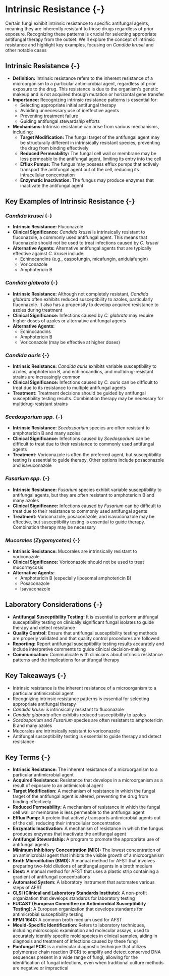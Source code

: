 # Intrinsic Resistance {-}

Certain fungi exhibit intrinsic resistance to specific antifungal agents, meaning they are inherently resistant to those drugs regardless of prior exposure. Recognizing these patterns is crucial for selecting appropriate antifungal therapy from the outset. We'll explore the concept of intrinsic resistance and highlight key examples, focusing on *Candida krusei* and other notable cases

## **Intrinsic Resistance** {-}

*   **Definition:** Intrinsic resistance refers to the inherent resistance of a microorganism to a particular antimicrobial agent, regardless of prior exposure to the drug. This resistance is due to the organism's genetic makeup and is not acquired through mutation or horizontal gene transfer
*   **Importance:** Recognizing intrinsic resistance patterns is essential for:
    *   Selecting appropriate initial antifungal therapy
    *   Avoiding unnecessary use of ineffective agents
    *   Preventing treatment failure
    *   Guiding antifungal stewardship efforts
*   **Mechanisms:** Intrinsic resistance can arise from various mechanisms, including:
    *   **Target Modification:** The fungal target of the antifungal agent may be structurally different in intrinsically resistant species, preventing the drug from binding effectively
    *   **Reduced Permeability:** The fungal cell wall or membrane may be less permeable to the antifungal agent, limiting its entry into the cell
    *   **Efflux Pumps:** The fungus may possess efflux pumps that actively transport the antifungal agent out of the cell, reducing its intracellular concentration
    *   **Enzymatic Inactivation:** The fungus may produce enzymes that inactivate the antifungal agent

## **Key Examples of Intrinsic Resistance** {-}

### ***Candida krusei*** {-}

*   **Intrinsic Resistance:** Fluconazole
*   **Clinical Significance:** *Candida krusei* is intrinsically resistant to fluconazole, a commonly used antifungal agent. This means that fluconazole should not be used to treat infections caused by *C. krusei*
*   **Alternative Agents:** Alternative antifungal agents that are typically effective against *C. krusei* include:
    *   Echinocandins (e.g., caspofungin, micafungin, anidulafungin)
    *   Voriconazole
    *   Amphotericin B

### ***Candida glabrata*** {-}

*   **Intrinsic Resistance:** Although not completely resistant, *Candida glabrata* often exhibits reduced susceptibility to azoles, particularly fluconazole. It also has a propensity to develop acquired resistance to azoles during treatment
*   **Clinical Significance:** Infections caused by *C. glabrata* may require higher doses of azoles or alternative antifungal agents
*   **Alternative Agents:**
    *   Echinocandins
    *   Amphotericin B
    *   Voriconazole (may be effective at higher doses)

### ***Candida auris*** {-}

*   **Intrinsic Resistance:** *Candida auris* exhibits variable susceptibility to azoles, amphotericin B, and echinocandins, and multidrug-resistant strains are increasingly common
*   **Clinical Significance:** Infections caused by *C. auris* can be difficult to treat due to its resistance to multiple antifungal agents
*   **Treatment:** Treatment decisions should be guided by antifungal susceptibility testing results. Combination therapy may be necessary for multidrug-resistant strains

### ***Scedosporium spp.*** {-}

*   **Intrinsic Resistance:** *Scedosporium* species are often resistant to amphotericin B and many azoles
*   **Clinical Significance:** Infections caused by *Scedosporium* can be difficult to treat due to their resistance to commonly used antifungal agents
*   **Treatment:** Voriconazole is often the preferred agent, but susceptibility testing is essential to guide therapy. Other options include posaconazole and isavuconazole

### ***Fusarium spp.*** {-}

*   **Intrinsic Resistance:** *Fusarium* species exhibit variable susceptibility to antifungal agents, but they are often resistant to amphotericin B and many azoles
*   **Clinical Significance:** Infections caused by *Fusarium* can be difficult to treat due to their resistance to commonly used antifungal agents
*   **Treatment:** Voriconazole, posaconazole, and isavuconazole may be effective, but susceptibility testing is essential to guide therapy. Combination therapy may be necessary

### ***Mucorales (Zygomycetes)*** {-}

*   **Intrinsic Resistance:** Mucorales are intrinsically resistant to voriconazole
*   **Clinical Significance:** Voriconazole should not be used to treat mucormycosis
*   **Alternative Agents:**
    *   Amphotericin B (especially liposomal amphotericin B)
    *   Posaconazole
    *   Isavuconazole

## **Laboratory Considerations** {-}

*   **Antifungal Susceptibility Testing:** It is essential to perform antifungal susceptibility testing on clinically significant fungal isolates to guide therapy and detect resistance
*   **Quality Control:** Ensure that antifungal susceptibility testing methods are properly validated and that quality control procedures are followed
*   **Reporting:** Report antifungal susceptibility testing results accurately and include interpretive comments to guide clinical decision-making
*   **Communication:** Communicate with clinicians about intrinsic resistance patterns and the implications for antifungal therapy

## **Key Takeaways** {-}

*   Intrinsic resistance is the inherent resistance of a microorganism to a particular antimicrobial agent
*   Recognizing intrinsic resistance patterns is essential for selecting appropriate antifungal therapy
*   *Candida krusei* is intrinsically resistant to fluconazole
*   *Candida glabrata* often exhibits reduced susceptibility to azoles
*   *Scedosporium* and *Fusarium* species are often resistant to amphotericin B and many azoles
*   Mucorales are intrinsically resistant to voriconazole
*   Antifungal susceptibility testing is essential to guide therapy and detect resistance

## **Key Terms** {-}

*   **Intrinsic Resistance:** The inherent resistance of a microorganism to a particular antimicrobial agent
*   **Acquired Resistance:** Resistance that develops in a microorganism as a result of exposure to an antimicrobial agent
*   **Target Modification:** A mechanism of resistance in which the fungal target of the antifungal agent is altered, preventing the drug from binding effectively
*   **Reduced Permeability:** A mechanism of resistance in which the fungal cell wall or membrane is less permeable to the antifungal agent
*   **Efflux Pump:** A protein that actively transports antimicrobial agents out of the cell, reducing their intracellular concentration
*   **Enzymatic Inactivation:** A mechanism of resistance in which the fungus produces enzymes that inactivate the antifungal agent
*   **Antifungal Stewardship:** A program to promote the appropriate use of antifungal agents
*   **Minimum Inhibitory Concentration (MIC):** The lowest concentration of an antimicrobial agent that inhibits the visible growth of a microorganism
*   **Broth Microdilution (BMD):** A manual method for AFST that involves preparing two-fold dilutions of antifungal agents in a broth medium
*   **Etest:** A manual method for AFST that uses a plastic strip containing a gradient of antifungal concentrations
*   **Automated System:** A laboratory instrument that automates various steps of AFST
*   **CLSI (Clinical and Laboratory Standards Institute):** A non-profit organization that develops standards for laboratory testing
*   **EUCAST (European Committee on Antimicrobial Susceptibility Testing):** A European organization that develops standards for antimicrobial susceptibility testing
*   **RPMI 1640:** A common broth medium used for AFST
*   **Mould-Specific Identification:** Refers to laboratory techniques, including microscopic examination and molecular assays, used to accurately identify specific mold species in clinical samples, aiding in diagnosis and treatment of infections caused by these fungi
*   **Panfungal PCR:** is a molecular diagnostic technique that utilizes polymerase chain reaction (PCR) to amplify and detect conserved DNA sequences present in a wide range of fungi, allowing for the identification of fungal infections, even when traditional culture methods are negative or impractical
